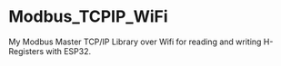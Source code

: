 # Modbus_TCPIP_WiFi
My Modbus Master TCP/IP Library over Wifi for reading and writing H-Registers with ESP32.
